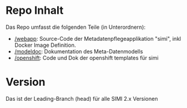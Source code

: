 # Repo Inhalt

Das Repo umfasst die folgenden Teile (in Unterordnern):
* [/webapp](webapp): Source-Code der Metadatenpflegeapplikation "simi", inkl Docker Image Definition.
* [/modeldoc](modeldoc): Dokumentation des Meta-Datenmodells
* [/openshift](openshift): Code und Dok der openshift templates für simi

# Version

Das ist der Leading-Branch (head) für alle SIMI 2.x Versionen